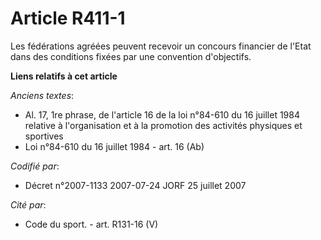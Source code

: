# Article R411-1

Les fédérations agréées peuvent recevoir un concours financier de l'Etat dans des conditions fixées par une convention
d'objectifs.

**Liens relatifs à cet article**

_Anciens textes_:

  - Al. 17, 1re phrase, de l'article 16 de la loi n°84-610 du 16 juillet 1984 relative à l'organisation et à la promotion des activités physiques et sportives
  - Loi n°84-610 du 16 juillet 1984 - art. 16 (Ab)

_Codifié par_:

  - Décret n°2007-1133 2007-07-24 JORF 25 juillet 2007

_Cité par_:

  - Code du sport. - art. R131-16 (V)
